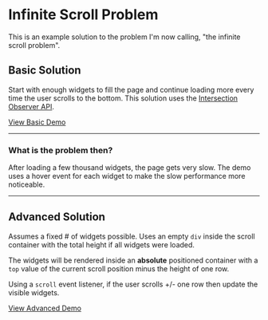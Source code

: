# Infinite Scroll Problem

This is an example solution to the problem I'm now calling, "the infinite scroll problem".

## Basic Solution

Start with enough widgets to fill the page and continue loading more every time the user scrolls to the bottom. This solution uses the [Intersection Observer API](https://developer.mozilla.org/en-US/docs/Web/API/Intersection_Observer_API).

[View Basic Demo](https://advplyr.github.io/infinite-scroll-problem/)

---
### What is the problem then?

After loading a few thousand widgets, the page gets very slow. The demo uses a hover event for each widget to make the slow performance more noticeable.

---
## Advanced Solution

Assumes a fixed # of widgets possible. Uses an empty `div` inside the scroll container with the total height if all widgets were loaded.

The widgets will be rendered inside an **absolute** positioned container with a `top` value of the current scroll position minus the height of one row.

Using a `scroll` event listener, if the user scrolls +/- one row then update the visible widgets.

[View Advanced Demo](https://advplyr.github.io/infinite-scroll-problem?v=advanced)


